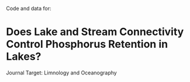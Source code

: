Code and data for:

# Does Lake and Stream Connectivity Control Phosphorus Retention in Lakes?

Journal Target: Limnology and Oceanography
